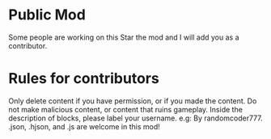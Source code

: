 # Public Mod
Some people are working on this
Star the mod and I will add you as a contributor.

# Rules for contributors
Only delete content if you have permission, or if you made the content.
Do not make malicious content, or content that ruins gameplay.
Inside the description of blocks, please label your username. e.g: By randomcoder777.
.json, .hjson, and .js are welcome in this mod!
